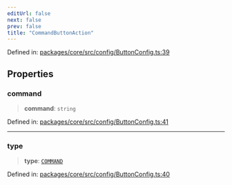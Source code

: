 ```yaml
---
editUrl: false
next: false
prev: false
title: "CommandButtonAction"
---
```


Defined in: [packages/core/src/config/ButtonConfig.ts:39](https://github.com/mProjectsCode/obsidian-meta-bind-plugin/blob/43804cae2c305431d6768245a6348f2ee7f14fca/packages/core/src/config/ButtonConfig.ts#L39)

## Properties

### command

> **command**: `string`

Defined in: [packages/core/src/config/ButtonConfig.ts:41](https://github.com/mProjectsCode/obsidian-meta-bind-plugin/blob/43804cae2c305431d6768245a6348f2ee7f14fca/packages/core/src/config/ButtonConfig.ts#L41)

***

### type

> **type**: [`COMMAND`](/obsidian-meta-bind-plugin-docs/api/enumerations/buttonactiontype/#command)

Defined in: [packages/core/src/config/ButtonConfig.ts:40](https://github.com/mProjectsCode/obsidian-meta-bind-plugin/blob/43804cae2c305431d6768245a6348f2ee7f14fca/packages/core/src/config/ButtonConfig.ts#L40)
